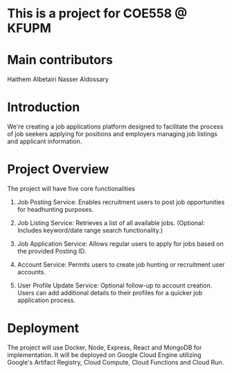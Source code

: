 # This is a project for COE558 @ KFUPM
# Main contributors
Haithem Albetairi
Nasser Aldossary

# Introduction
We're creating a job applications  platform designed to facilitate the process of job seekers applying for positions and employers managing job listings and applicant information.

# Project Overview
The project will have five core functionalities
1. Job Posting Service:
Enables recruitment users to post job opportunities for headhunting purposes.

2. Job Listing Service:
Retrieves a list of all available jobs.
(Optional: Includes keyword/date range search functionality.)

3. Job Application Service:
Allows regular users to apply for jobs based on the provided Posting ID.

4. Account Service:
Permits users to create job hunting or recruitment user accounts.

5. User Profile Update Service:
Optional follow-up to account creation.
Users can add additional details to their profiles for a quicker job application process.

# Deployment
The project will use Docker, Node, Express, React and MongoDB for implementation.
It will be deployed on Google Cloud Engine utilizing Google's Artifact Registry, Cloud Compute, Cloud Functions and Cloud Run.